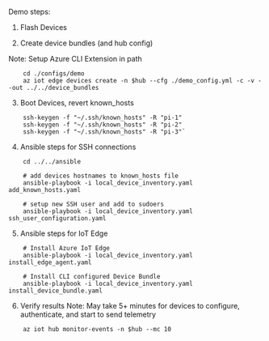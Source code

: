 Demo steps:

1. Flash Devices

2. Create device bundles (and hub config)

Note: Setup Azure CLI Extension in path
```
    cd ./configs/demo
    az iot edge devices create -n $hub --cfg ./demo_config.yml -c -v --out ../../device_bundles
```

3.  Boot Devices, revert known_hosts
```
    ssh-keygen -f "~/.ssh/known_hosts" -R "pi-1"
    ssh-keygen -f "~/.ssh/known_hosts" -R "pi-2"
    ssh-keygen -f "~/.ssh/known_hosts" -R "pi-3"`
```
4.  Ansible steps for SSH connections
```
    cd ../../ansible

    # add devices hostnames to known_hosts file
    ansible-playbook -i local_device_inventory.yaml add_known_hosts.yaml

    # setup new SSH user and add to sudoers
    ansible-playbook -i local_device_inventory.yaml ssh_user_configuration.yaml
```

5.  Ansible steps for IoT Edge
```
    # Install Azure IoT Edge
    ansible-playbook -i local_device_inventory.yaml install_edge_agent.yaml

    # Install CLI configured Device Bundle
    ansible-playbook -i local_device_inventory.yaml install_device_bundle.yaml
```

6.  Verify results
    Note: May take 5+ minutes for devices to configure, authenticate, and start to send telemetry
```
    az iot hub monitor-events -n $hub --mc 10
```
